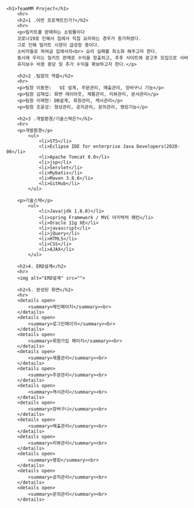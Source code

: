 	<h1>TeamMM Project</h1> 
     	<hr>
     	<h2>1 .어떤 프로젝트인가?</h2>
     	<hr>
     	<p>밀키트를 판매하는 쇼핑몰이다
     	코로나19로 인해서 집에서 직접 요리하는 경우가 증가하였다.
     	그로 인해 밀키트 시장이 급성장 중이다.
     	소비자들로 하여금 집에서의<br> 요리 실패를 최소화 해주고자 한다.
     	동시에 우리는 밀키트 판매로 수익을 창출하고, 추후 사이트에 광고주 모집으로 서버
     	유지보수 비용 충당 및 추가 수익을 확보하고자 한다.</p>
     	
     	<h2>2 .팀원의 역할</h2>
     	<hr>
     	<p>팀장 이동현:	 UI 설계, 주문관리, 매출관리, 장바구니 기능</p>
     	<p>팀원 김재섭: 화면 레이아웃, 제품관리, 리뷰관리, 문서관리</p>
     	<p>팀원 이재현: DB설계, 회원관리, 캐시관리</p>
     	<p>팀원 조윤성: 형상관리, 공지관리, 문의관리, 랭킹기능</p>
     	
     	<h2>3 .개발환경/기술스택은?</h2>
     	<hr>
     	<p>개발환경</p>
     		<ul>
     			<li>STS</li>
     			<li>Eclipse IDE for enterprise Java Developers(2020-06</li>
     			<li>Apache Tomcat 8.0</li>
     			<li>jsp</li>
     			<li>Servlet</li>
     			<li>Mybatis</li>
     			<li>Maven 3.8.6</li>
     			<li>GitHub</li>
     		</ul>
     	
     	<p>기술스택</p>
     		<ul>
     			<li>Java(jdk 1.8.0)</li>
     			<li>spring Framework / MVC 아키텍처 패턴</li>
     			<li>Oracle 11g XE</li>
     			<li>javascript</li>
     			<li>jQuery</li>
     			<li>HTML5</li>
     			<li>CSS</li>
     			<li>AJAX</li>
     		</ul>
     	
     	<h2>4. ERD설계</h2>
     	<hr>
     	<img alt="ERD설계" src="">
     	
     	<h2>5. 완성된 화면</h2>
     	<hr>
     	<details open>
     		<summary>메인페이지</summary><br>
     	</details>
     	<details open>
     		<summary>로그인페이지</summary><br>
     	</details>
     	<details open>
     		<summary>회원가입 페이지</summary><br>
     	</details>
     	<details open>
     		<summary>제품관리</summary><br>
     	</details>
     	<details open>
     		<summary>주문관리</summary><br>
     	</details>
     	<details open>
     		<summary>캐시관리</summary><br>
     	</details>
     	<details open>
     		<summary>장바구니</summary><br>
     	</details>
     	<details open>
     		<summary>매출관리</summary><br>
     	</details>
     	<details open>
     		<summary>리뷰관리</summary><br>
     	</details>
     	<details open>
     		<summary>랭킹</summary><br>
     	</details>
     	<details open>
     		<summary>공지관리</summary><br>
     	</details>
     	<details open>
     		<summary>문의관리</summary><br>
     	</details>
     	
